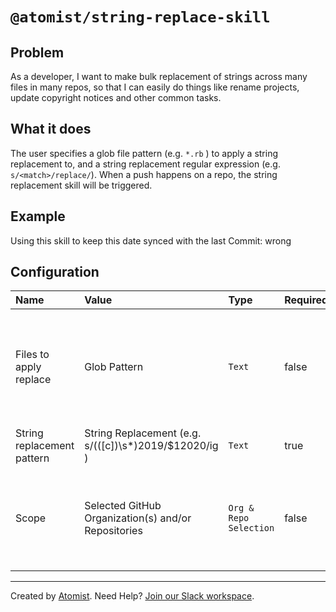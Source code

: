 # `@atomist/string-replace-skill`

## Problem

As a developer, I want to make bulk replacement of strings across many files in many repos, so that I can easily do things like rename projects, update copyright notices and other common tasks.

## What it does

The user specifies a glob file pattern (e.g. `*.rb` ) to apply a string replacement to, and a string replacement regular expression (e.g. `s/<match>/replace/`). When a push happens on a repo, the string replacement skill will be triggered.

## Example

Using this skill to keep this date synced with the last Commit:  wrong

## Configuration

| Name                   | Value        | Type   | Required | Notes |
| :---                   | :----        | :----  | :---  | :------ | 
| Files to apply replace | Glob Pattern | `Text` | false | By default, if no glob pattern provided, the string replacement will run on all files in the repo |
| String replacement pattern | String Replacement (e.g. s/(([c]\)\s*)2019/$12020/ig ) | `Text` | true |  |
| Scope | Selected GitHub Organization(s) and/or Repositories | `Org & Repo Selection` | false | By default, scope will include all organizations and repos available in the workspace  |

---

Created by [Atomist][atomist].
Need Help?  [Join our Slack workspace][slack].

[atomist]: https://atomist.com/ (Atomist - How Teams Deliver Software)
[slack]: https://join.atomist.com/ (Atomist Community Slack) 